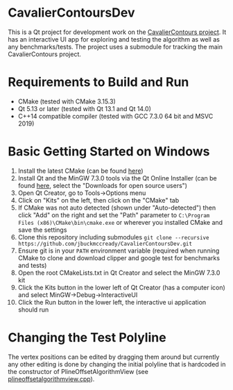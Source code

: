 # CavalierContoursDev
This is a Qt project for development work on the [CavalierContours project](https://github.com/jbuckmccready/CavalierContours). It has an interactive UI app for exploring and testing the algorithm as well as any benchmarks/tests. The project uses a submodule for tracking the main CavalierContours project.

# Requirements to Build and Run
- CMake (tested with CMake 3.15.3)
- Qt 5.13 or later (tested with Qt 13.1 and Qt 14.0)
- C++14 compatible compiler (tested with GCC 7.3.0 64 bit and MSVC 2019)

# Basic Getting Started on Windows
1. Install the latest CMake (can be found [here](https://cmake.org/download/))
2. Install Qt and the MinGW 7.3.0 tools via the Qt Online Installer (can be found [here](https://www.qt.io/download), select the "Downloads for open source users")
3. Open Qt Creator, go to Tools->Options menu
4. Click on "Kits" on the left, then click on the "CMake" tab
5. If CMake was not auto detected (shown under "Auto-detected") then click "Add" on the right and set the "Path" parameter to `C:\Program Files (x86)\CMake\bin\cmake.exe` or wherever you installed CMake and save the settings
6. Clone this repository including submodules `git clone --recursive https://github.com/jbuckmccready/CavalierContoursDev.git`
7. Ensure git is in your `PATH` environment variable (required when running CMake to clone and download clipper and google test for benchmarks and tests)
8. Open the root CMakeLists.txt in Qt Creator and select the MinGW 7.3.0 kit
9. Click the Kits button in the lower left of Qt Creator (has a computer icon) and select MinGW->Debug->InteractiveUI
10. Click the Run button in the lower left, the interactive ui application should run

# Changing the Test Polyline
The vertex positions can be edited by dragging them around but currently any other editing is done by changing the initial polyline that is hardcoded in the constructor of PlineOffsetAlgorithmView (see [plineoffsetalgorithmview.cpp](interactiveui/plineoffsetalgorithmview.cpp)).
